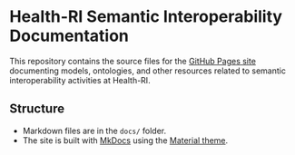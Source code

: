 # Health-RI Semantic Interoperability Documentation

This repository contains the source files for the [GitHub Pages site](https://health-ri.github.io/semantic-interoperability/) documenting models, ontologies, and other resources related to semantic interoperability activities at Health-RI.

## Structure

- Markdown files are in the `docs/` folder.
- The site is built with [MkDocs](https://www.mkdocs.org/) using the [Material theme](https://squidfunk.github.io/mkdocs-material/).
